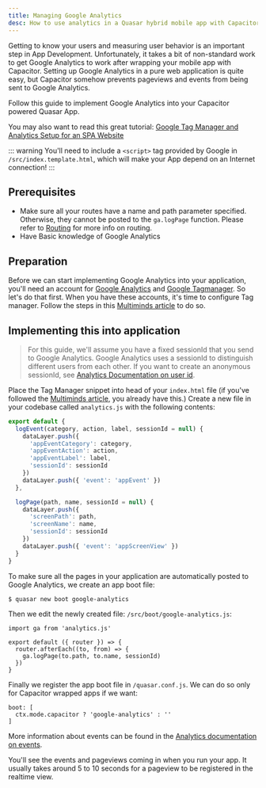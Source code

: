 ```yaml
---
title: Managing Google Analytics
desc: How to use analytics in a Quasar hybrid mobile app with Capacitor.
---
```

Getting to know your users and measuring user behavior is an important step in App Development. Unfortunately, it takes a bit of non-standard work to get Google Analytics to work after wrapping your mobile app with Capacitor. Setting up Google Analytics in a pure web application is quite easy, but Capacitor somehow prevents pageviews and events from being sent to Google Analytics.

Follow this guide to implement Google Analytics into your Capacitor powered Quasar App.

You may also want to read this great tutorial: [Google Tag Manager and Analytics Setup for an SPA Website](https://jannerantala.com/tutorials/quasar-framework-google-tag-manager-and-analytics-setup-for-an-spa-website/)

::: warning
You'll need to include a `<script>` tag provided by Google in `/src/index.template.html`, which will make your App depend on an Internet connection!
:::

## Prerequisites
* Make sure all your routes have a name and path parameter specified. Otherwise, they cannot be posted to the `ga.logPage` function. Please refer to [Routing](/quasar-cli/cli-documentation/routing) for more info on routing.
* Have Basic knowledge of Google Analytics

## Preparation
Before we can start implementing Google Analytics into your application, you'll need an account for [Google Analytics](https://analytics.google.com) and [Google Tagmanager](https://tagmanager.google.com/). So let's do that first. When you have these accounts, it's time to configure Tag manager. Follow the steps in this [Multiminds article](http://www.multiminds.eu/2016/12/06/google-analytics-tag-manager-ionic-cordova/) to do so.

## Implementing this into application
> For this guide, we'll assume you have a fixed sessionId that you send to Google Analytics. Google Analytics uses a sessionId to distinguish different users from each other. If you want to create an anonymous sessionId, see [Analytics Documentation on user id](https://developers.google.com/analytics/devguides/collection/analyticsjs/cookies-user-id).

Place the Tag Manager snippet into head of your `index.html` file (if you've followed the [Multiminds article](http://www.multiminds.eu/2016/12/06/google-analytics-tag-manager-ionic-cordova/), you already have this.) Create a new file in your codebase called `analytics.js` with the following contents:

```javascript
export default {
  logEvent(category, action, label, sessionId = null) {
    dataLayer.push({
      'appEventCategory': category,
      'appEventAction': action,
      'appEventLabel': label,
      'sessionId': sessionId
    })
    dataLayer.push({ 'event': 'appEvent' })
  },

  logPage(path, name, sessionId = null) {
    dataLayer.push({
      'screenPath': path,
      'screenName': name,
      'sessionId': sessionId
    })
    dataLayer.push({ 'event': 'appScreenView' })
  }
}
```
To make sure all the pages in your application are automatically posted to Google Analytics, we create an app boot file:
```bash
$ quasar new boot google-analytics
```
Then we edit the newly created file: `/src/boot/google-analytics.js`:
```
import ga from 'analytics.js'

export default ({ router }) => {
  router.afterEach((to, from) => {
    ga.logPage(to.path, to.name, sessionId)
  })
}
```
Finally we register the app boot file in `/quasar.conf.js`. We can do so only for Capacitor wrapped apps if we want:
```
boot: [
  ctx.mode.capacitor ? 'google-analytics' : ''
]
```

More information about events can be found in the [Analytics documentation on events](https://developers.google.com/analytics/devguides/collection/analyticsjs/events).

You'll see the events and pageviews coming in when you run your app. It usually takes around 5 to 10 seconds for a pageview to be registered in the realtime view.
